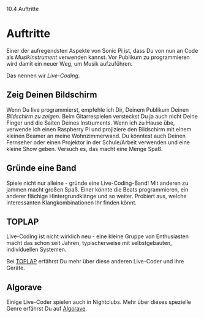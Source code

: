 10.4 Auftritte

# Auftritte

Einer der aufregendsten Aspekte von Sonic Pi ist, dass Du von nun an
Code als *Musikinstrument* verwenden kannst. Vor Publikum zu
programmieren wird damit ein neuer Weg, um Musik aufzuführen.

Das nennen wir *Live-Coding*.

## Zeig Deinen Bildschirm

Wenn Du live programmierst, empfehle ich Dir, Deinem Publikum Deinen 
*Bildschirm zu zeigen*. Beim Gitarrespielen versteckst Du ja auch nicht
Deine Finger und die Saiten Deines Instruments. Wenn ich zu Hause übe, 
verwende ich einen Raspberry Pi und projiziere den Bildschirm mit einem 
kleinen Beamer an meine Wohnzimmerwand. Du könntest auch Deinen 
Fernseher oder einen Projektor in der Schule/Arbeit verwenden und eine 
kleine Show geben. Versuch es, das macht eine Menge Spaß.

## Gründe eine Band

Spiele nicht nur alleine - gründe eine Live-Coding-Band! Mit anderen zu 
jammen macht großen Spaß. Einer könnte die Beats programmieren, ein 
anderer flächige Hintergrundklänge und so weiter. Probiert aus, welche 
interessanten Klangkombinationen Ihr finden könnt.

## TOPLAP

Live-Coding ist nicht wirklich neu - eine kleine Gruppe von Enthusiasten
macht das schon seit Jahren, typischerweise mit selbstgebauten, 
individuellen Systemen.

Bei [TOPLAP](http://toplap.org) erfährst Du mehr über diese anderen
Live-Coder und ihre Geräte.

## Algorave

Einige Live-Coder spielen auch in Nightclubs. Mehr über dieses
spezielle Genre erfährst Du auf [Algorave](http://algorave.com).
